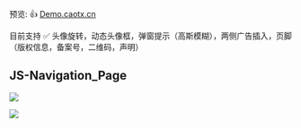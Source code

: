 预览: 👍 [Demo.caotx.cn](https://demo.caotx.cn/js-navigation_page/) 

目前支持
✅ 头像旋转，动态头像框，弹窗提示（高斯模糊），两侧广告插入，页脚（版权信息，备案号，二维码，声明）

## JS-Navigation_Page
![](https://bu.dusays.com/2025/02/11/67ab56ef512aa.webp)

![](https://bu.dusays.com/2025/02/11/67ab58de11cea.webp)